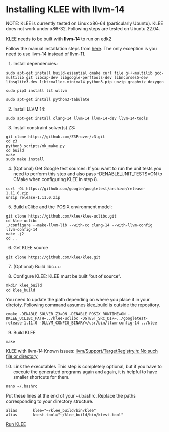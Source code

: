 # Installing KLEE with llvm-14 

NOTE: KLEE is currently tested on Linux x86-64 (particularly Ubuntu). KLEE does not work under x86-32. Following steps are tested on Ubuntu 22.04.

KLEE needs to be built with **llvm-14** to run on edk2

Follow the manual installation steps from [here](https://klee.github.io/build-llvm11/). The only exception is you need to use llvm-14 instead of llvm-11. 

1. Install dependencies:

```
sudo apt-get install build-essential cmake curl file g++-multilib gcc-multilib git libcap-dev libgoogle-perftools-dev libncurses5-dev libsqlite3-dev libtcmalloc-minimal4 python3-pip unzip graphviz doxygen

sudo pip3 install lit wllvm

sudo apt-get install python3-tabulate
```

2. Install LLVM 14: 
```
sudo apt-get install clang-14 llvm-14 llvm-14-dev llvm-14-tools
```

3. Install constraint solver(s)
Z3:
```
git clone https://github.com/Z3Prover/z3.git
cd z3
python3 scripts/mk_make.py
cd build
make
sudo make install
```

4. (Optional) Get Google test sources:
If you want to run the unit tests you need to perform this step and also pass -DENABLE_UNIT_TESTS=ON to CMake when configuring KLEE in step 8.
```
curl -OL https://github.com/google/googletest/archive/release-1.11.0.zip
unzip release-1.11.0.zip
```
5. Build uClibc and the POSIX environment model:
```
git clone https://github.com/klee/klee-uclibc.git
cd klee-uclibc
./configure --make-llvm-lib --with-cc clang-14 --with-llvm-config llvm-config-14
make -j2
cd ..
```

6. Get KLEE source
```
git clone https://github.com/klee/klee.git
```
7. (Optional) Build libc++:

8. Configure KLEE:
KLEE must be built “out of source”. 

```
mkdir klee_build
cd klee_build
```
You need to update the path depending on where you place it in your dirctoty. Following command assumes klee_build is outside the repository. 
```
cmake -DENABLE_SOLVER_Z3=ON -DENABLE_POSIX_RUNTIME=ON -DKLEE_UCLIBC_PATH=../klee-uclibc -DGTEST_SRC_DIR=../googletest-release-1.11.0 -DLLVM_CONFIG_BINARY=/usr/bin/llvm-config-14 ../klee
```
9. Build KLEE
```
make
```
KLEE with llvm-14 Known issues: [llvm/Support/TargetRegistry.h: No such file or directory](https://stackoverflow.com/questions/70588147/llvm-support-targetregistry-h-no-such-file-or-directory)


10. Link the executables
This step is completely optional, but if you have to execute the generated programs again and again, it is helpful to have smaller shortcuts for them.
```
nano ~/.bashrc
```
Put these lines at the end of your ~/.bashrc. Replace the paths corresponding to your directory structure. 

```
alias       klee="~/klee_build/bin/klee"
alias       ktest-tool="~/klee_build/bin/ktest-tool"

```

[Run KLEE](RunKLEE.md)

